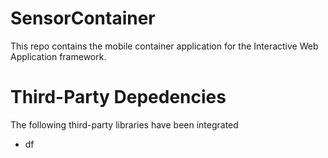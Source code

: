 SensorContainer
===============

This repo contains the mobile container application for the Interactive Web Application framework.


Third-Party Depedencies
=======================

The following third-party libraries have been integrated
* df

